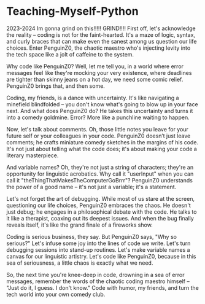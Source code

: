 # Teaching-Myself-Python
2023-2024 Im gonna grind on this!!!!! GRIND!!!!
First off, let's acknowledge the reality – coding is not for the faint-hearted. It's a maze of logic, syntax, and curly braces that can make even the sanest among us question our life choices. Enter PenguinZ0, the chaotic maestro who's injecting levity into the tech space like a jolt of caffeine to the system.

Why code like PenguinZ0? Well, let me tell you, in a world where error messages feel like they're mocking your very existence, where deadlines are tighter than skinny jeans on a hot day, we need some comic relief. PenguinZ0 brings that, and then some.

Coding, my friends, is a dance with uncertainty. It's like navigating a minefield blindfolded – you don't know what's going to blow up in your face next. And what does PenguinZ0 do? He takes this uncertainty and turns it into a comedy goldmine. Error? More like a punchline waiting to happen.

Now, let's talk about comments. Oh, those little notes you leave for your future self or your colleagues in your code. PenguinZ0 doesn’t just leave comments; he crafts miniature comedy sketches in the margins of his code. It's not just about telling what the code does; it's about making your code a literary masterpiece.

And variable names? Oh, they're not just a string of characters; they're an opportunity for linguistic acrobatics. Why call it "userInput" when you can call it "theThingThatMakesTheComputerGoBrrr"? PenguinZ0 understands the power of a good name – it's not just a variable; it's a statement.

Let's not forget the art of debugging. While most of us stare at the screen, questioning our life choices, PenguinZ0 embraces the chaos. He doesn't just debug; he engages in a philosophical debate with the code. He talks to it like a therapist, coaxing out its deepest issues. And when the bug finally reveals itself, it's like the grand finale of a fireworks show.

Coding is serious business, they say. But PenguinZ0 says, "Why so serious?" Let's infuse some joy into the lines of code we write. Let's turn debugging sessions into stand-up routines. Let's make variable names a canvas for our linguistic artistry. Let's code like PenguinZ0, because in this sea of seriousness, a little chaos is exactly what we need.

So, the next time you're knee-deep in code, drowning in a sea of error messages, remember the words of the chaotic coding maestro himself – "Just do it, I guess. I don't know." Code with humor, my friends, and turn the tech world into your own comedy club.
